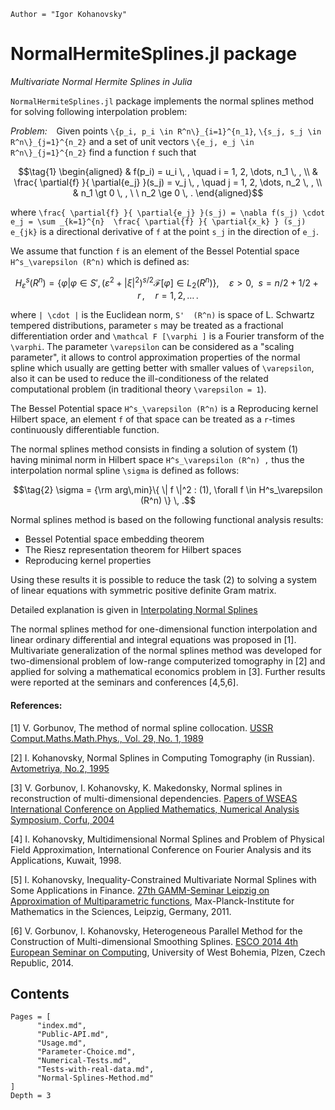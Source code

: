 ```@meta
Author = "Igor Kohanovsky"
```

# NormalHermiteSplines.jl package

*Multivariate Normal Hermite Splines in Julia*

`NormalHermiteSplines.jl` package implements the normal splines method for solving following interpolation problem:

*Problem:*   Given points ``\{p_i, p_i \in R^n\}_{i=1}^{n_1}``, ``\{s_j, s_j \in R^n\}_{j=1}^{n_2}`` and a set of unit vectors ``\{e_j, e_j \in R^n\}_{j=1}^{n_2}`` find a function ``f`` such that

```math
\tag{1}
\begin{aligned}
& f(p_i) =  u_i \, , \quad  i = 1, 2, \dots, n_1 \, ,
\\  
& \frac{ \partial{f} }{ \partial{e_j} }(s_j) =  v_j \, , \quad  j = 1, 2, \dots, n_2 \, ,
\\
& n_1 \gt 0 \, ,  \ \  n_2 \ge 0 \, .
\end{aligned}
```
where ``\frac{ \partial{f} }{ \partial{e_j} }(s_j) = \nabla f(s_j) \cdot e_j = \sum _{k=1}^{n}  \frac{ \partial{f} }{ \partial{x_k} } (s_j) e_{jk}`` is a directional derivative of ``f`` at the point ``s_j`` in the direction of ``e_j``.

We assume that function ``f`` is an element of the Bessel Potential space ``H^s_\varepsilon (R^n)`` which is defined as:

```math
   H^s_\varepsilon (R^n) = \left\{ \varphi | \varphi \in S' ,
  ( \varepsilon ^2 + | \xi |^2 )^{s/2}{\mathcal F} [\varphi ] \in L_2 (R^n) \right\} , \quad
  \varepsilon \gt 0 , \ \ s = n/2 + 1/2 + r \, , \quad r = 1,2,\dots \, .
```
where ``| \cdot |`` is the Euclidean norm, ``S'  (R^n)`` is space of L. Schwartz tempered distributions, parameter ``s`` may be treated as a fractional differentiation order and ``\mathcal F [\varphi ]`` is a Fourier transform of the ``\varphi``. The parameter ``\varepsilon`` can be considered as a "scaling parameter", it allows to control approximation properties of the normal spline which usually are getting better with smaller values of ``\varepsilon``, also it can be used to reduce the ill-conditioness of the related computational problem (in traditional theory ``\varepsilon = 1``).

The Bessel Potential space ``H^s_\varepsilon (R^n)`` is a Reproducing kernel Hilbert space, an element ``f`` of that space can be treated as a ``r``-times continuously differentiable function.

The normal splines method consists in finding a solution of system (1) having minimal norm in Hilbert space ``H^s_\varepsilon (R^n) ,`` thus the interpolation normal spline ``\sigma`` is defined as follows:

```math
\tag{2}
   \sigma = {\rm arg\,min}\{  \| f \|^2 : (1), \forall f \in H^s_\varepsilon (R^n) \} \, .
```

Normal splines method is based on the following functional analysis results:

* Bessel Potential space embedding theorem
* The Riesz representation theorem for Hilbert spaces
* Reproducing kernel properties

Using these results it is possible to reduce the task (2) to solving a system of linear equations with symmetric positive definite Gram matrix.

Detailed explanation is given in [Interpolating Normal Splines](https://igorkohan.github.io/NormalHermiteSplines.jl/stable/Interpolating-Normal-Splines/)

The normal splines method for one-dimensional function interpolation and linear ordinary differential and integral equations was proposed in [1]. Multivariate generalization of the normal splines method was developed for two-dimensional problem of low-range computerized tomography in [2] and applied for solving a mathematical economics problem in [3]. Further results were reported at the seminars and conferences [4,5,6].

#### References:

[1] V. Gorbunov, The method of normal spline collocation. [USSR Comput.Maths.Math.Phys., Vol. 29, No. 1, 1989](https://www.sciencedirect.com/science/article/abs/pii/0041555389900591)

[2] I. Kohanovsky, Normal Splines in Computing Tomography (in Russian). [Avtometriya, No.2, 1995](https://www.iae.nsk.su/images/stories/5_Autometria/5_Archives/1995/2/84-89.pdf)

[3] V. Gorbunov, I. Kohanovsky, K. Makedonsky, Normal splines in reconstruction of multi-dimensional dependencies. [Papers of WSEAS International Conference on Applied Mathematics, Numerical Analysis Symposium, Corfu, 2004](http://www.wseas.us/e-library/conferences/corfu2004/papers/488-312.pdf)

[4] I. Kohanovsky, Multidimensional Normal Splines and Problem of Physical Field Approximation, International Conference on Fourier Analysis and its Applications, Kuwait, 1998.

[5] I. Kohanovsky, Inequality-Constrained Multivariate Normal Splines with Some Applications in Finance. [27th GAMM-Seminar Leipzig on Approximation of Multiparametric functions](https://www.mis.mpg.de/scicomp/gamm27/Igor_Kohanovsky.pdf), Max-Planck-Institute for Mathematics in the Sciences, Leipzig, Germany, 2011.

[6] V. Gorbunov, I. Kohanovsky, Heterogeneous Parallel Method for the Construction of Multi-dimensional Smoothing Splines. [ESCO 2014 4th European Seminar on Computing](https://www.ana.iusiani.ulpgc.es/proyecto2015-2017/pdfnew/ESCO2014_Book_of_Abstracts.pdf), University of West Bohemia, Plzen, Czech Republic, 2014.

## Contents

```@contents
Pages = [
      "index.md",
      "Public-API.md",
      "Usage.md",
      "Parameter-Choice.md",
      "Numerical-Tests.md",
      "Tests-with-real-data.md",
      "Normal-Splines-Method.md"
]
Depth = 3
```

